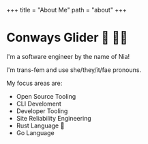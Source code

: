 +++
title = "About Me"
path = "about"
+++

# Conways Glider :crab: :transgender_flag:

I'm a software engineer by the name of Nia!

I'm trans-fem and use she/they/it/fae pronouns.

My focus areas are:

- Open Source Tooling
- CLI Develoment
- Developer Tooling
- Site Reliability Engineering
- Rust Language :crab:
- Go Language
